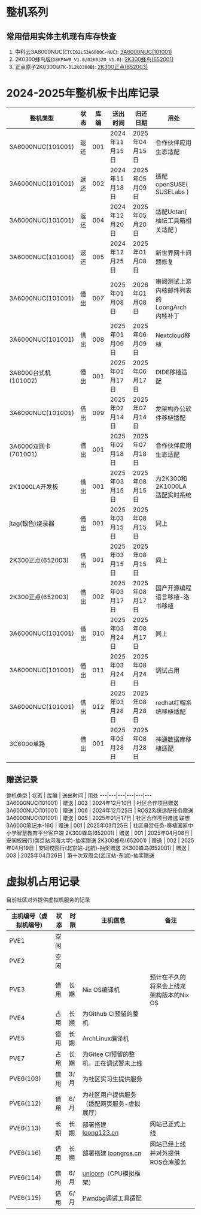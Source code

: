 # 整机系列

## 常用借用实体主机现有库存快查

1. 中科云3A6000NUC(`CTCI02LS3A6000C-NUC`): [3A6000NUC(101001)](../仓库物品/整机板卡库.md#3a6000nuc101001)
2. 2K0300蜂鸟版(`GBKPAW0_V1.0/G2K03Z0_V1.0`): [2K300蜂鸟(652001)](../仓库物品/整机板卡库.md#2k0300蜂鸟652001)
3. 正点原子2K0300(`ATK-DL2K0300B`): [2K300正点(652003)](../仓库物品/整机板卡库.md#2k0300蜂鸟652001)


# 2024-2025年整机板卡出库记录

整机类型             | 状态 | 库编 | 送出时间      | 归还日期       | 用处
---------------------|------|-----|----------------|----------------|---------------------------------
3A6000NUC(101001)    | 返还 | 001 | 2024年11月15日 | 2025年04月15日 | 合作伙伴应用生态适配 
3A6000NUC(101001)    | 返还 | 002 | 2024年11月18日 | 2025年05月09日 | 适配openSUSE( SUSELabs ) 
3A6000NUC(101001)    | 返还 | 004 | 2024年12月20日 | 2025年05月20日 | 适配Uotan( 柚坛工具箱相关适配 ) 
3A6000NUC(101001)    | 返还 | 005 | 2024年12月25日 | 2025年01月08日 | 新世界网卡问题修复
3A6000NUC(101001)    | 借出 | 007 | 2025年01月08日 | 2026年01月08日 | 审阅测试上游内核邮件列表的LoongArch内核补丁
3A6000NUC(101001)    | 借出 | 008 | 2025年01月09日 | 2025年06月09日 | Nextcloud移植 
3A6000台式机(101002) | 借出 | 001 | 2025年01月17日 | 2025年06月17日 | DIDE移植适配 
3A6000NUC(101001)    | 借出 | 009 | 2025年02月14日 | 2025年07月14日 | 龙架构办公软件移植适配 
3A6000双网卡(701001) | 借出 | 001 | 2025年02月18日 | 2025年07月18日 | 合作伙伴应用生态适配
2K1000LA开发板       | 借出 | 001 | 2025年03月15日 | 2025年08月15日 | 为2K300和2K1000LA适配实时系统
jtag(银色)烧录器     | 借出 | 001 | 2025年03月15日 | 2025年08月15日 | 同上
2K300正点(652003)    | 借出 | 001 | 2025年03月15日 | 2025年08月15日 | 同上
2K300正点(652003)    | 借出 | 002 | 2025年03月17日 | 2025年08月17日 | 国产开源编程语言移植-洛书移植
3A6000NUC(101001)    | 借出 | 010 | 2025年03月24日 | 2025年08月17日 | 同上
3A6000NUC(101001)    | 借出 | 011 | 2025年03月24日 | 2025年08月24日 | 调试占用
3A6000NUC(101001)    | 借出 | 012 | 2025年03月28日 | 2025年08月28日 | redhat红帽系统移植适配
3C6000单路           | 借出 | 001 | 2025年03月28日 | 2025年08月28日 | 神通数据库移植适配

## 赠送记录

整机类型 | 状态 | 库编 | 送出时间 | 用处
---|---|---|---|---|---
3A6000NUC(101001)    | 赠送 | 003 | 2024年12月10日 | 社区合作项目赠送
3A6000NUC(101001)    | 赠送 | 006 | 2024年12月25日 | ROS2系统适配任务赠送
3A6000NUC(101001)    | 赠送 | 005 | 2025年01月17日 | 社区合作项目赠送
联想3A6000笔记本-16G | 赠送 | 001 | 2025年03月25日 | 社区悬赏任务-移植国家中小学智慧教育平台客户端
2K300蜂鸟(652001)    | 赠送 | 001 | 2025年04月08日 | 安同校园行(南京站河海大学)-抽奖赠送
2K300蜂鸟(652001)    | 赠送 | 002 | 2025年04月19日 | 安同校园行(北京站-北航)-抽奖赠送
2K300蜂鸟(652001)    | 赠送 | 003 | 2025年04月26日 | 第十次双周会(武汉站-东湖)-抽奖赠送


# 虚拟机占用记录

目前社区对外提供虚拟机服务的记录

主机编号（虚拟机编号) | 状态 | 时限 | 主机信息 | 备注
--  | -- | -- | -- | --
PVE1 | 空闲 | | |
PVE2 | 空闲 | | |
PVE3 | 借用 | 长期 | Nix OS编译机 | 预计在不久的将来会上线龙架构版本的Nix OS
PVE4 | 占用 | 长期 | 为Github CI预留的整机
PVE5 | 借用 | 长期 | ArchLinux编译机
PVE7 | 占用 | 长期 | 为Gitee CI预留的整机，正在调试暂未上线 
PVE6(103) | 借用 | 3/月 | 为社区实习生提供服务 | 
PVE6(112) | 借用 | 6/月 | 为社区用户提供服务（适配网页服务-虚拟展厅）|
PVE6(113) | 长期 | 长期 | 部署搭建 [loong123.cn](https://loong123.cn) | 网站已正式上线 |
PVE6(116) | 借用 | 长期 | 部署搭建 [loongros.cn](https://loongros.cn) | 网站已经上线并对外提供ROS仓库服务 |
PVE6(114) | 借用 | 6/月 | [unicorn](https://github.com/unicorn-engine/unicorn/)（CPU模拟框架）|
PVE6(115) | 借用 | 6/月 | [Pwndbg](https://github.com/pwndbg/pwndbg)调试工具适配 |



